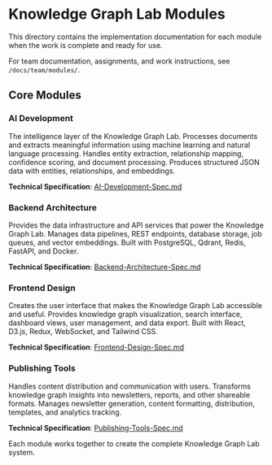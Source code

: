 # Knowledge Graph Lab Modules

This directory contains the implementation documentation for each module when the work is complete and ready for use.

For team documentation, assignments, and work instructions, see `/docs/team/modules/`.

## Core Modules

### AI Development
The intelligence layer of the Knowledge Graph Lab. Processes documents and extracts meaningful information using machine learning and natural language processing. Handles entity extraction, relationship mapping, confidence scoring, and document processing. Produces structured JSON data with entities, relationships, and embeddings.

**Technical Specification**: [AI-Development-Spec.md](ai-development/AI-Development-Spec.md)

### Backend Architecture
Provides the data infrastructure and API services that power the Knowledge Graph Lab. Manages data pipelines, REST endpoints, database storage, job queues, and vector embeddings. Built with PostgreSQL, Qdrant, Redis, FastAPI, and Docker.

**Technical Specification**: [Backend-Architecture-Spec.md](backend-architecture/Backend-Architecture-Spec.md)

### Frontend Design
Creates the user interface that makes the Knowledge Graph Lab accessible and useful. Provides knowledge graph visualization, search interface, dashboard views, user management, and data export. Built with React, D3.js, Redux, WebSocket, and Tailwind CSS.

**Technical Specification**: [Frontend-Design-Spec.md](frontend-design/Frontend-Design-Spec.md)

### Publishing Tools
Handles content distribution and communication with users. Transforms knowledge graph insights into newsletters, reports, and other shareable formats. Manages newsletter generation, content formatting, distribution, templates, and analytics tracking.

**Technical Specification**: [Publishing-Tools-Spec.md](publishing-tools/Publishing-Tools-Spec.md)

Each module works together to create the complete Knowledge Graph Lab system.